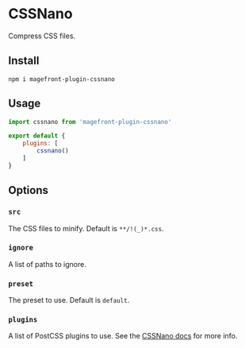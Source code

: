 # CSSNano

Compress CSS files.

## Install

    npm i magefront-plugin-cssnano

## Usage

```js
import cssnano from 'magefront-plugin-cssnano'

export default {
    plugins: [
        cssnano()
    ]
}
```

## Options

### `src`

The CSS files to minify. Default is `**/!(_)*.css`.

### `ignore`

A list of paths to ignore.

### `preset`

The preset to use. Default is `default`.

### `plugins`

A list of PostCSS plugins to use. See the [CSSNano docs](https://cssnano.co/docs/config-file/#use-individual-plugins) for more info.
